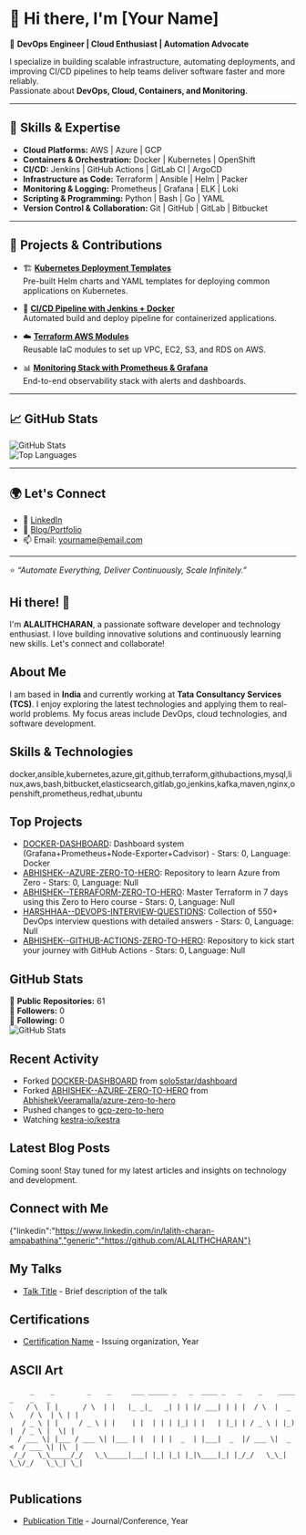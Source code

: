 # 👋 Hi there, I'm [Your Name]  

🚀 **DevOps Engineer | Cloud Enthusiast | Automation Advocate**  

I specialize in building scalable infrastructure, automating deployments, and improving CI/CD pipelines to help teams deliver software faster and more reliably.  
Passionate about **DevOps, Cloud, Containers, and Monitoring**.  

---

## 🔧 Skills & Expertise  

- **Cloud Platforms:** AWS | Azure | GCP  
- **Containers & Orchestration:** Docker | Kubernetes | OpenShift  
- **CI/CD:** Jenkins | GitHub Actions | GitLab CI | ArgoCD  
- **Infrastructure as Code:** Terraform | Ansible | Helm | Packer  
- **Monitoring & Logging:** Prometheus | Grafana | ELK | Loki  
- **Scripting & Programming:** Python | Bash | Go | YAML  
- **Version Control & Collaboration:** Git | GitHub | GitLab | Bitbucket  

---

## 📌 Projects & Contributions  

- 🏗️ **[Kubernetes Deployment Templates](https://github.com/yourusername/k8s-deployment-templates)**  
  Pre-built Helm charts and YAML templates for deploying common applications on Kubernetes.  

- 🔄 **[CI/CD Pipeline with Jenkins + Docker](https://github.com/yourusername/cicd-jenkins-docker)**  
  Automated build and deploy pipeline for containerized applications.  

- ☁️ **[Terraform AWS Modules](https://github.com/yourusername/terraform-aws-modules)**  
  Reusable IaC modules to set up VPC, EC2, S3, and RDS on AWS.  

- 📊 **[Monitoring Stack with Prometheus & Grafana](https://github.com/yourusername/monitoring-stack)**  
  End-to-end observability stack with alerts and dashboards.  

---

## 📈 GitHub Stats  

![GitHub Stats](https://github-readme-stats.vercel.app/api?username=yourusername&show_icons=true&theme=tokyonight)  
![Top Languages](https://github-readme-stats.vercel.app/api/top-langs/?username=yourusername&layout=compact&theme=tokyonight)  

---

## 🌍 Let's Connect  

- 💼 [LinkedIn](https://linkedin.com/in/yourlinkedin)  
- 📝 [Blog/Portfolio](https://yourportfolio.com)  
- 📫 Email: yourname@email.com  

---
⭐️ _“Automate Everything, Deliver Continuously, Scale Infinitely.”_



## Hi there! 👋

I'm **ALALITHCHARAN**, a passionate software developer and technology enthusiast. I love building innovative solutions and continuously learning new skills. Let's connect and collaborate!

## About Me

I am based in **India** and currently working at **Tata Consultancy Services (TCS)**. I enjoy exploring the latest technologies and applying them to real-world problems. My focus areas include DevOps, cloud technologies, and software development.

## Skills & Technologies

docker,ansible,kubernetes,azure,git,github,terraform,githubactions,mysql,linux,aws,bash,bitbucket,elasticsearch,gitlab,go,jenkins,kafka,maven,nginx,openshift,prometheus,redhat,ubuntu

## Top Projects

- [DOCKER-DASHBOARD](https://github.com/ALALITHCHARAN/DOCKER-DASHBOARD): Dashboard system (Grafana+Prometheus+Node-Exporter+Cadvisor) - Stars: 0, Language: Docker
- [ABHISHEK--AZURE-ZERO-TO-HERO](https://github.com/ALALITHCHARAN/ABHISHEK--AZURE-ZERO-TO-HERO): Repository to learn Azure from Zero - Stars: 0, Language: Null
- [ABHISHEK--TERRAFORM-ZERO-TO-HERO](https://github.com/ALALITHCHARAN/ABHISHEK--TERRAFORM-ZERO-TO-HERO): Master Terraform in 7 days using this Zero to Hero course - Stars: 0, Language: Null
- [HARSHHAA--DEVOPS-INTERVIEW-QUESTIONS](https://github.com/ALALITHCHARAN/HARSHHAA--DEVOPS-INTERVIEW-QUESTIONS): Collection of 550+ DevOps interview questions with detailed answers - Stars: 0, Language: Null
- [ABHISHEK--GITHUB-ACTIONS-ZERO-TO-HERO](https://github.com/ALALITHCHARAN/ABHISHEK--GITHUB-ACTIONS-ZERO-TO-HERO): Repository to kick start your journey with GitHub Actions - Stars: 0, Language: Null

## GitHub Stats

🌟 **Public Repositories:** 61  
👥 **Followers:** 0  
👤 **Following:** 0  
![GitHub Stats](https://github-readme-stats.vercel.app/api?username=ALALITHCHARAN&show_icons=true&hide_title=true&count_private=true)

## Recent Activity

- Forked [DOCKER-DASHBOARD](https://github.com/ALALITHCHARAN/DOCKER-DASHBOARD) from [solo5star/dashboard](https://github.com/solo5star/dashboard)
- Forked [ABHISHEK--AZURE-ZERO-TO-HERO](https://github.com/ALALITHCHARAN/ABHISHEK--AZURE-ZERO-TO-HERO) from [AbhishekVeeramalla/azure-zero-to-hero](https://github.com/AbhishekVeeramalla/azure-zero-to-hero)
- Pushed changes to [gcp-zero-to-hero](https://github.com/ALALITHCHARAN/gcp-zero-to-hero)
- Watching [kestra-io/kestra](https://github.com/kestra-io/kestra)

## Latest Blog Posts

Coming soon! Stay tuned for my latest articles and insights on technology and development.

## Connect with Me

{"linkedin":"https://www.linkedin.com/in/lalith-charan-ampabathina","generic":"https://github.com/ALALITHCHARAN"}

## My Talks

- [Talk Title](link-to-talk) - Brief description of the talk

## Certifications

- [Certification Name](link-to-certificate) - Issuing organization, Year

## ASCII Art

```
     _    _        _    _     ___ _____ _   _  ____ _   _    _    ____      _    _   _ 
    / \  | |      / \  | |   |_ _|_   _| | | |/ ___| | | |  / \  |  _ \    / \  | \ | |
   / _ \ | |     / _ \ | |    | |  | | | |_| | |   | |_| | / _ \ | |_) |  / _ \ |  \| |
  / ___ \| |___ / ___ \| |___ | |  | | |  _  | |___|  _  |/ ___ \|  _ <  / ___ \| |\  |
 /_/   \_\_____/_/   \_\_____|___| |_| |_| |_|\____|_| |_/_/   \_\_| \_\/_/   \_\_| \_|
                                                                                       
```

## Publications

- [Publication Title](link-to-publication) - Journal/Conference, Year
